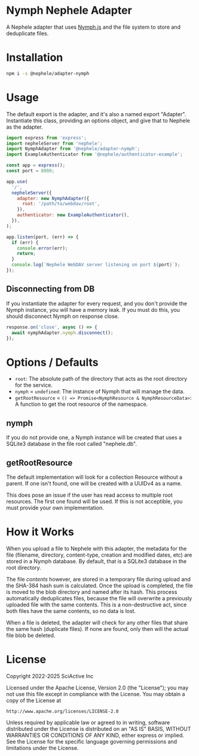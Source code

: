 # Nymph Nephele Adapter

A Nephele adapter that uses [Nymph.js](https://nymph.io/) and the file system to store and deduplicate files.

# Installation

```sh
npm i -s @nephele/adapter-nymph
```

# Usage

The default export is the adapter, and it's also a named export "Adapter". Instantiate this class, providing an options object, and give that to Nephele as the adapter.

```js
import express from 'express';
import nepheleServer from 'nephele';
import NymphAdapter from '@nephele/adapter-nymph';
import ExampleAuthenticator from '@nephele/authenticator-example';

const app = express();
const port = 8080;

app.use(
  '/',
  nepheleServer({
    adapter: new NymphAdapter({
      root: '/path/to/webdav/root',
    }),
    authenticator: new ExampleAuthenticator(),
  }),
);

app.listen(port, (err) => {
  if (err) {
    console.error(err);
    return;
  }
  console.log(`Nephele WebDAV server listening on port ${port}`);
});
```

## Disconnecting from DB

If you instantiate the adapter for every request, and you don't provide the Nymph instance, you will have a memory leak. If you must do this, you should disconnect Nymph on response close.

```js
response.on('close', async () => {
  await nymphAdapter.nymph.disconnect();
});
```

# Options / Defaults

- `root`: The absolute path of the directory that acts as the root directory for the service.
- `nymph` = `undefined`: The instance of Nymph that will manage the data.
- `getRootResource` = `() => Promise<NymphResource & NymphResourceData>`: A function to get the root resource of the namespace.

## nymph

If you do not provide one, a Nymph instance will be created that uses a SQLite3 database in the file root called "nephele.db".

## getRootResource

The default implementation will look for a collection Resource without a parent. If one isn't found, one will be created with a UUIDv4 as a name.

This does pose an issue if the user has read access to multiple root resources. The first one found will be used. If this is not acceptible, you must provide your own implementation.

# How it Works

When you upload a file to Nephele with this adapter, the metadata for the file (filename, directory, content-type, creation and modified dates, etc) are stored in a Nymph database. By default, that is a SQLite3 database in the root directory.

The file _contents_ however, are stored in a temporary file during upload and the SHA-384 hash sum is calculated. Once the upload is completed, the file is moved to the blob directory and named after its hash. This process automatically deduplicates files, because the file will overwrite a previously uploaded file with the same contents. This is a non-destructive act, since both files have the same contents, so no data is lost.

When a file is deleted, the adapter will check for any other files that share the same hash (duplicate files). If none are found, only then will the actual file blob be deleted.

# License

Copyright 2022-2025 SciActive Inc

Licensed under the Apache License, Version 2.0 (the "License");
you may not use this file except in compliance with the License.
You may obtain a copy of the License at

    http://www.apache.org/licenses/LICENSE-2.0

Unless required by applicable law or agreed to in writing, software
distributed under the License is distributed on an "AS IS" BASIS,
WITHOUT WARRANTIES OR CONDITIONS OF ANY KIND, either express or implied.
See the License for the specific language governing permissions and
limitations under the License.
